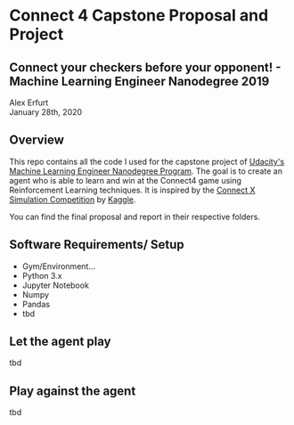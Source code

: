 # Connect 4 Capstone Proposal and Project

## Connect your checkers before your opponent! - Machine Learning Engineer Nanodegree 2019
Alex Erfurt  
January 28th, 2020

## Overview
This repo contains all the code I used for the capstone project of [Udacity's Machine Learning Engineer Nanodegree Program](https://www.udacity.com/course/machine-learning-engineer-nanodegree--nd009t). The goal is to create an agent who is able to learn and win at the Connect4 game using Reinforcement Learning techniques. It is inspired by the [Connect X Simulation Competition](https://www.kaggle.com/c/connectx/overview) by [Kaggle](https://www.kaggle.com).

You can find the final proposal and report in their respective folders.

## Software Requirements/ Setup
- Gym/Environment...
- Python 3.x
- Jupyter Notebook
- Numpy
- Pandas
- tbd

## Let the agent play
tbd

## Play against the agent
tbd

